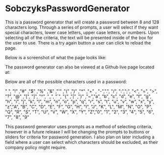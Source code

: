 # SobczyksPasswordGenerator


This is a password generator that will create a password between 8 and 128 characters long. Through a series of prompts, a user will select if they want special characters, lower case letters, upper case letters, or numbers. Upon selecting all of the criteria, the text will be presented inside of the box for the user to use. There is a try again button a user can click to reload the page.

Below is a screenshot of what the page looks like:



The password generator can also be viewed at a Github live page located at:


Below are all of the possible characters used in a password:

" ", "!" ,"#" ,"$" ,"%" ,"&" ,"'" ,"(" ,")" ,"*" ,"+" , "-",".", "/", ":",";", "<", "=", ">", "?", "@" ,"[", "]", "^", "_", "`", "{" ,"|" ,"}" ,"~","a", "b", "c", "d", "e", "f", "g", "h", "i", "j", "k", "l", "m", "n", "o", "p", "q", "r", "s", "t", "u", "v", "w", "x", "y", "z","A", "B", "C", "D", "E", "F", "G", "H", "I", "J", "K", "L", "M", "N", "O", "P", "Q", "R", "S", "T", "U", "V", "W", "X", "Y", "Z","0", "1", "2", "3", "4", "5", "6", "7", "8", "9"


This password generator uses prompts as a method of selecting criteria, however in a future release I will be changing the prompts to buttons or sliders for criteria for password generation. I also plan on later including a field where a user can select which characters should be excluded, as their company policy might require.